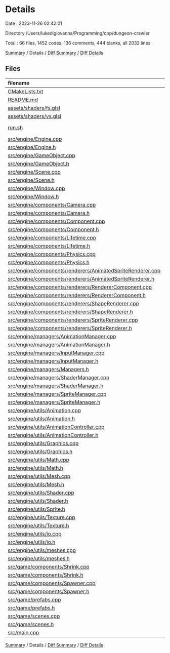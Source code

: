 # Details

Date : 2023-11-26 02:42:01

Directory /Users/lukedigiovanna/Programming/cpp/dungeon-crawler

Total : 66 files,  1452 codes, 136 comments, 444 blanks, all 2032 lines

[Summary](results.md) / Details / [Diff Summary](diff.md) / [Diff Details](diff-details.md)

## Files
| filename | language | code | comment | blank | total |
| :--- | :--- | ---: | ---: | ---: | ---: |
| [CMakeLists.txt](/CMakeLists.txt) | CMake | 51 | 2 | 8 | 61 |
| [README.md](/README.md) | Markdown | 4 | 0 | 2 | 6 |
| [assets/shaders/fs.glsl](/assets/shaders/fs.glsl) | GLSL | 10 | 4 | 8 | 22 |
| [assets/shaders/vs.glsl](/assets/shaders/vs.glsl) | GLSL | 13 | 1 | 7 | 21 |
| [run.sh](/run.sh) | Shell Script | 8 | 0 | 1 | 9 |
| [src/engine/Engine.cpp](/src/engine/Engine.cpp) | C++ | 72 | 21 | 28 | 121 |
| [src/engine/Engine.h](/src/engine/Engine.h) | C++ | 28 | 2 | 11 | 41 |
| [src/engine/GameObject.cpp](/src/engine/GameObject.cpp) | C++ | 52 | 0 | 13 | 65 |
| [src/engine/GameObject.h](/src/engine/GameObject.h) | C++ | 48 | 1 | 12 | 61 |
| [src/engine/Scene.cpp](/src/engine/Scene.cpp) | C++ | 54 | 10 | 18 | 82 |
| [src/engine/Scene.h](/src/engine/Scene.h) | C++ | 27 | 1 | 11 | 39 |
| [src/engine/Window.cpp](/src/engine/Window.cpp) | C++ | 23 | 0 | 6 | 29 |
| [src/engine/Window.h](/src/engine/Window.h) | C++ | 20 | 0 | 4 | 24 |
| [src/engine/components/Camera.cpp](/src/engine/components/Camera.cpp) | C++ | 57 | 9 | 15 | 81 |
| [src/engine/components/Camera.h](/src/engine/components/Camera.h) | C++ | 17 | 0 | 5 | 22 |
| [src/engine/components/Component.cpp](/src/engine/components/Component.cpp) | C++ | 17 | 2 | 6 | 25 |
| [src/engine/components/Component.h](/src/engine/components/Component.h) | C++ | 14 | 1 | 5 | 20 |
| [src/engine/components/Lifetime.cpp](/src/engine/components/Lifetime.cpp) | C++ | 13 | 0 | 6 | 19 |
| [src/engine/components/Lifetime.h](/src/engine/components/Lifetime.h) | C++ | 17 | 1 | 5 | 23 |
| [src/engine/components/Physics.cpp](/src/engine/components/Physics.cpp) | C++ | 14 | 2 | 4 | 20 |
| [src/engine/components/Physics.h](/src/engine/components/Physics.h) | C++ | 11 | 0 | 4 | 15 |
| [src/engine/components/renderers/AnimatedSpriteRenderer.cpp](/src/engine/components/renderers/AnimatedSpriteRenderer.cpp) | C++ | 9 | 0 | 7 | 16 |
| [src/engine/components/renderers/AnimatedSpriteRenderer.h](/src/engine/components/renderers/AnimatedSpriteRenderer.h) | C++ | 11 | 0 | 5 | 16 |
| [src/engine/components/renderers/RendererComponent.cpp](/src/engine/components/renderers/RendererComponent.cpp) | C++ | 21 | 0 | 12 | 33 |
| [src/engine/components/renderers/RendererComponent.h](/src/engine/components/renderers/RendererComponent.h) | C++ | 15 | 0 | 6 | 21 |
| [src/engine/components/renderers/ShapeRenderer.cpp](/src/engine/components/renderers/ShapeRenderer.cpp) | C++ | 8 | 3 | 6 | 17 |
| [src/engine/components/renderers/ShapeRenderer.h](/src/engine/components/renderers/ShapeRenderer.h) | C++ | 15 | 0 | 4 | 19 |
| [src/engine/components/renderers/SpriteRenderer.cpp](/src/engine/components/renderers/SpriteRenderer.cpp) | C++ | 14 | 5 | 5 | 24 |
| [src/engine/components/renderers/SpriteRenderer.h](/src/engine/components/renderers/SpriteRenderer.h) | C++ | 13 | 0 | 3 | 16 |
| [src/engine/managers/AnimationManager.cpp](/src/engine/managers/AnimationManager.cpp) | C++ | 16 | 0 | 4 | 20 |
| [src/engine/managers/AnimationManager.h](/src/engine/managers/AnimationManager.h) | C++ | 12 | 0 | 4 | 16 |
| [src/engine/managers/InputManager.cpp](/src/engine/managers/InputManager.cpp) | C++ | 44 | 0 | 7 | 51 |
| [src/engine/managers/InputManager.h](/src/engine/managers/InputManager.h) | C++ | 18 | 0 | 6 | 24 |
| [src/engine/managers/Managers.h](/src/engine/managers/Managers.h) | C++ | 12 | 2 | 3 | 17 |
| [src/engine/managers/ShaderManager.cpp](/src/engine/managers/ShaderManager.cpp) | C++ | 19 | 0 | 5 | 24 |
| [src/engine/managers/ShaderManager.h](/src/engine/managers/ShaderManager.h) | C++ | 12 | 0 | 4 | 16 |
| [src/engine/managers/SpriteManager.cpp](/src/engine/managers/SpriteManager.cpp) | C++ | 62 | 15 | 8 | 85 |
| [src/engine/managers/SpriteManager.h](/src/engine/managers/SpriteManager.h) | C++ | 17 | 1 | 6 | 24 |
| [src/engine/utils/Animation.cpp](/src/engine/utils/Animation.cpp) | C++ | 39 | 0 | 13 | 52 |
| [src/engine/utils/Animation.h](/src/engine/utils/Animation.h) | C++ | 26 | 0 | 6 | 32 |
| [src/engine/utils/AnimationController.cpp](/src/engine/utils/AnimationController.cpp) | C++ | 1 | 0 | 1 | 2 |
| [src/engine/utils/AnimationController.h](/src/engine/utils/AnimationController.h) | C++ | 10 | 3 | 4 | 17 |
| [src/engine/utils/Graphics.cpp](/src/engine/utils/Graphics.cpp) | C++ | 14 | 0 | 4 | 18 |
| [src/engine/utils/Graphics.h](/src/engine/utils/Graphics.h) | C++ | 12 | 0 | 4 | 16 |
| [src/engine/utils/Math.cpp](/src/engine/utils/Math.cpp) | C++ | 10 | 0 | 3 | 13 |
| [src/engine/utils/Math.h](/src/engine/utils/Math.h) | C++ | 59 | 17 | 26 | 102 |
| [src/engine/utils/Mesh.cpp](/src/engine/utils/Mesh.cpp) | C++ | 51 | 9 | 12 | 72 |
| [src/engine/utils/Mesh.h](/src/engine/utils/Mesh.h) | C++ | 14 | 0 | 3 | 17 |
| [src/engine/utils/Shader.cpp](/src/engine/utils/Shader.cpp) | C++ | 74 | 3 | 15 | 92 |
| [src/engine/utils/Shader.h](/src/engine/utils/Shader.h) | C++ | 19 | 0 | 5 | 24 |
| [src/engine/utils/Sprite.h](/src/engine/utils/Sprite.h) | C++ | 3 | 0 | 2 | 5 |
| [src/engine/utils/Texture.cpp](/src/engine/utils/Texture.cpp) | C++ | 33 | 7 | 9 | 49 |
| [src/engine/utils/Texture.h](/src/engine/utils/Texture.h) | C++ | 15 | 1 | 5 | 21 |
| [src/engine/utils/io.cpp](/src/engine/utils/io.cpp) | C++ | 9 | 1 | 2 | 12 |
| [src/engine/utils/io.h](/src/engine/utils/io.h) | C++ | 3 | 0 | 2 | 5 |
| [src/engine/utils/meshes.cpp](/src/engine/utils/meshes.cpp) | C++ | 19 | 0 | 6 | 25 |
| [src/engine/utils/meshes.h](/src/engine/utils/meshes.h) | C++ | 9 | 0 | 5 | 14 |
| [src/game/components/Shrink.cpp](/src/game/components/Shrink.cpp) | C++ | 10 | 0 | 3 | 13 |
| [src/game/components/Shrink.h](/src/game/components/Shrink.h) | C++ | 10 | 0 | 2 | 12 |
| [src/game/components/Spawner.cpp](/src/game/components/Spawner.cpp) | C++ | 33 | 0 | 10 | 43 |
| [src/game/components/Spawner.h](/src/game/components/Spawner.h) | C++ | 9 | 0 | 2 | 11 |
| [src/game/prefabs.cpp](/src/game/prefabs.cpp) | C++ | 36 | 0 | 6 | 42 |
| [src/game/prefabs.h](/src/game/prefabs.h) | C++ | 7 | 0 | 2 | 9 |
| [src/game/scenes.cpp](/src/game/scenes.cpp) | C++ | 6 | 0 | 2 | 8 |
| [src/game/scenes.h](/src/game/scenes.h) | C++ | 7 | 0 | 2 | 9 |
| [src/main.cpp](/src/main.cpp) | C++ | 26 | 12 | 14 | 52 |

[Summary](results.md) / Details / [Diff Summary](diff.md) / [Diff Details](diff-details.md)